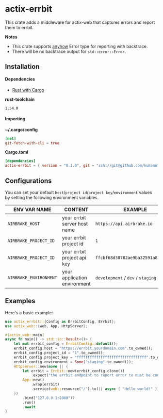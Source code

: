 # actix-errbit

This crate adds a middleware for actix-web that captures errors and report them to errbit.

**Notes**

- This crate supports [anyhow](https://github.com/dtolnay/anyhow) Error type for reporting with backtrace.
- There will be no backtrace output for `std::error::Error`.

## Installation

#### Dependencies

- [Rust with Cargo](http://rust-lang.org)

**rust-toolchain**

```text
1.54.0
```

#### Importing

**~/.cargo/config**

```toml
[net]
git-fetch-with-cli = true
```

**Cargo.toml**

```toml
[dependencies]
actix-errbit = { version = "0.1.0", git = "ssh://git@github.com/kumanote/actix-errbit.git", branch = "main" }
```

## Configurations

You can set your default `host`/`project id`/`project key`/`environment` values by setting the following environment
variables.

| ENV VAR NAME | CONTENT | EXAMPLE |
| --- | --- | --- |
| `AIRBRAKE_HOST` | your errbit server host name | `https://api.airbrake.io` |
| `AIRBRAKE_PROJECT_ID` | your errbit project id | `1` |
| `AIRBRAKE_PROJECT_ID` | your errbit project api key | `ffcbf68d38782ae9ba32591a859f1452` |
| `AIRBRAKE_ENVIRONMENT` | your application environment | `development` / `dev` / `staging` |



## Examples

Here's a basic example:

```rust
use actix_errbit::{Config as ErrbitConfig, Errbit};
use actix_web::{web, App, HttpServer};

#[actix_web::main]
async fn main() -> std::io::Result<()> {
    let mut errbit_config = ErrbitConfig::default();
    errbit_config.host = "https://errbit.yourdomain.com".to_owned();
    errbit_config.project_id = "1".to_owned();
    errbit_config.project_key = "ffffffffffffffffffffffffffffffff".to_owned();
    errbit_config.environment = Some("staging".to_owned());
    HttpServer::new(move || {
        let errbit = Errbit::new(errbit_config.clone())
            .expect("the errbit endpoint to report error to must be configured...");
        App::new()
            .wrap(errbit)
            .service(web::resource("/").to(|| async { "Hello world!" }))
    })
        .bind("127.0.0.1:8080")?
        .run()
        .await
}
```
